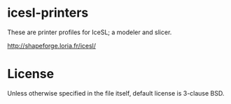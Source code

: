# icesl-printers

These are printer profiles for IceSL; a modeler and slicer.

http://shapeforge.loria.fr/icesl/

# License

Unless otherwise specified in the file itself, default license is 3-clause BSD.
